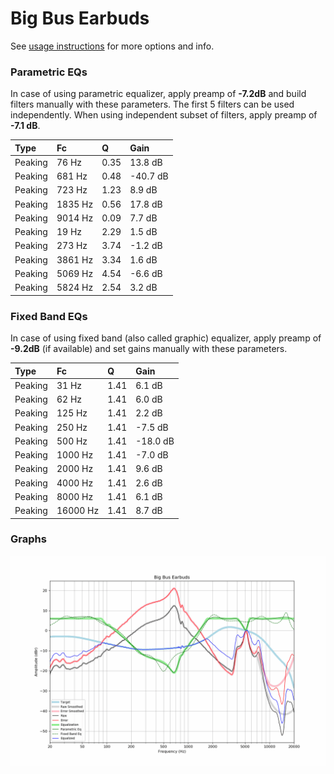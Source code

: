# Big Bus Earbuds
See [usage instructions](https://github.com/jaakkopasanen/AutoEq#usage) for more options and info.

### Parametric EQs
In case of using parametric equalizer, apply preamp of **-7.2dB** and build filters manually
with these parameters. The first 5 filters can be used independently.
When using independent subset of filters, apply preamp of **-7.1 dB**.

| Type    | Fc      |    Q | Gain     |
|:--------|:--------|:-----|:---------|
| Peaking | 76 Hz   | 0.35 | 13.8 dB  |
| Peaking | 681 Hz  | 0.48 | -40.7 dB |
| Peaking | 723 Hz  | 1.23 | 8.9 dB   |
| Peaking | 1835 Hz | 0.56 | 17.8 dB  |
| Peaking | 9014 Hz | 0.09 | 7.7 dB   |
| Peaking | 19 Hz   | 2.29 | 1.5 dB   |
| Peaking | 273 Hz  | 3.74 | -1.2 dB  |
| Peaking | 3861 Hz | 3.34 | 1.6 dB   |
| Peaking | 5069 Hz | 4.54 | -6.6 dB  |
| Peaking | 5824 Hz | 2.54 | 3.2 dB   |

### Fixed Band EQs
In case of using fixed band (also called graphic) equalizer, apply preamp of **-9.2dB**
(if available) and set gains manually with these parameters.

| Type    | Fc       |    Q | Gain     |
|:--------|:---------|:-----|:---------|
| Peaking | 31 Hz    | 1.41 | 6.1 dB   |
| Peaking | 62 Hz    | 1.41 | 6.0 dB   |
| Peaking | 125 Hz   | 1.41 | 2.2 dB   |
| Peaking | 250 Hz   | 1.41 | -7.5 dB  |
| Peaking | 500 Hz   | 1.41 | -18.0 dB |
| Peaking | 1000 Hz  | 1.41 | -7.0 dB  |
| Peaking | 2000 Hz  | 1.41 | 9.6 dB   |
| Peaking | 4000 Hz  | 1.41 | 2.6 dB   |
| Peaking | 8000 Hz  | 1.41 | 6.1 dB   |
| Peaking | 16000 Hz | 1.41 | 8.7 dB   |

### Graphs
![](./Big%20Bus%20Earbuds.png)